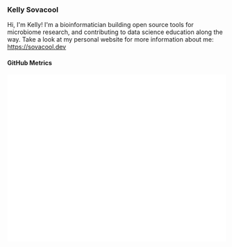 ### Kelly Sovacool

<!--
**kelly-sovacool/kelly-sovacool** is a ✨ _special_ ✨ repository because its `README.md` (this file) appears on your GitHub profile.

Here are some ideas to get you started:

- 🔭 I’m currently working on ...
- 🌱 I’m currently learning ...
- 👯 I’m looking to collaborate on ...
- 🤔 I’m looking for help with ...
- 💬 Ask me about ...
- 📫 How to reach me: ...
- 😄 Pronouns: ...
- ⚡ Fun fact: ...
-->

Hi, I'm Kelly! I'm a bioinformatician building open source tools for microbiome research, and contributing to data science education along the way.
Take a look at my personal website for more information about me: <https://sovacool.dev>

#### GitHub Metrics

[![metrics](github-metrics.svg)](https://metrics.lecoq.io/insights/kelly-sovacool)
